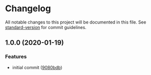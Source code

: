 # Changelog

All notable changes to this project will be documented in this file. See [standard-version](https://github.com/conventional-changelog/standard-version) for commit guidelines.

## 1.0.0 (2020-01-19)


### Features

* initial commit ([9080bdb](https://github.com/msg-labs/cli-prompt-list/commit/9080bdb884f3579a07d9dfe2e92731495997e38f))
